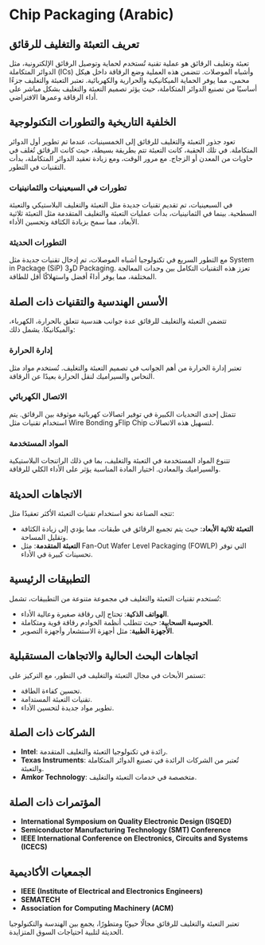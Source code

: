 # Chip Packaging (Arabic)

## تعريف التعبئة والتغليف للرقائق

تعبئة وتغليف الرقائق هو عملية تقنية تُستخدم لحماية وتوصيل الرقائق الإلكترونية، مثل الدوائر المتكاملة (ICs) وأشباه الموصلات. تتضمن هذه العملية وضع الرقاقة داخل هيكل محمي، مما يوفر الحماية الميكانيكية والحرارية والكهربائية. تعتبر التعبئة والتغليف جزءًا أساسيًا من تصنيع الدوائر المتكاملة، حيث يؤثر تصميم التعبئة والتغليف بشكل مباشر على أداء الرقاقة وعمرها الافتراضي.

## الخلفية التاريخية والتطورات التكنولوجية

تعود جذور التعبئة والتغليف للرقائق إلى الخمسينيات، عندما تم تطوير أول الدوائر المتكاملة. في تلك الحقبة، كانت التعبئة تتم بطريقة بسيطة، حيث كانت الرقائق تُغلف في حاويات من المعدن أو الزجاج. مع مرور الوقت، ومع زيادة تعقيد الدوائر المتكاملة، بدأت التقنيات في التطور. 

### تطورات في السبعينيات والثمانينيات

في السبعينيات، تم تقديم تقنيات جديدة مثل التعبئة والتغليف البلاستيكي والتعبئة السطحية. بينما في الثمانينيات، بدأت عمليات التعبئة والتغليف المتقدمة مثل التعبئة ثلاثية الأبعاد، مما سمح بزيادة الكثافة وتحسين الأداء.

### التطورات الحديثة

مع التطور السريع في تكنولوجيا أشباه الموصلات، تم إدخال تقنيات جديدة مثل System in Package (SiP) و3D Packaging. تعزز هذه التقنيات التكامل بين وحدات المعالجة المختلفة، مما يوفر أداءً أفضل واستهلاكًا أقل للطاقة.

## الأسس الهندسية والتقنيات ذات الصلة

تتضمن التعبئة والتغليف للرقائق عدة جوانب هندسية تتعلق بالحرارة، الكهرباء، والميكانيكا. يشمل ذلك:

### إدارة الحرارة

تعتبر إدارة الحرارة من أهم الجوانب في تصميم التعبئة والتغليف. تُستخدم مواد مثل النحاس والسيراميك لنقل الحرارة بعيدًا عن الرقاقة.

### الاتصال الكهربائي

تتمثل إحدى التحديات الكبيرة في توفير اتصالات كهربائية موثوقة بين الرقائق. يتم استخدام تقنيات مثل Wire Bonding وFlip Chip لتسهيل هذه الاتصالات.

### المواد المستخدمة

تتنوع المواد المستخدمة في التعبئة والتغليف، بما في ذلك الراتنجات البلاستيكية والسيراميك والمعادن. اختيار المادة المناسبة يؤثر على الأداء الكلي للرقاقة.

## الاتجاهات الحديثة

تتجه الصناعة نحو استخدام تقنيات التعبئة الأكثر تعقيدًا مثل:

- **التعبئة ثلاثية الأبعاد**: حيث يتم تجميع الرقائق في طبقات، مما يؤدي إلى زيادة الكثافة وتقليل المساحة.
- **التعبئة المتقدمة**: مثل Fan-Out Wafer Level Packaging (FOWLP) التي توفر تحسينات كبيرة في الأداء.

## التطبيقات الرئيسية

تُستخدم تقنيات التعبئة والتغليف في مجموعة متنوعة من التطبيقات، تشمل:

- **الهواتف الذكية**: تحتاج إلى رقاقة صغيرة وعالية الأداء.
- **الحوسبة السحابية**: حيث تتطلب أنظمة الخوادم رقاقة قوية ومتكاملة.
- **الأجهزة الطبية**: مثل أجهزة الاستشعار وأجهزة التصوير.

## اتجاهات البحث الحالية والاتجاهات المستقبلية

تستمر الأبحاث في مجال التعبئة والتغليف في التطور، مع التركيز على:

- تحسين كفاءة الطاقة.
- تقنيات التعبئة المستدامة.
- تطوير مواد جديدة لتحسين الأداء.

## الشركات ذات الصلة

- **Intel**: رائدة في تكنولوجيا التعبئة والتغليف المتقدمة.
- **Texas Instruments**: تُعتبر من الشركات الرائدة في تصنيع الدوائر المتكاملة والتعبئة.
- **Amkor Technology**: متخصصة في خدمات التعبئة والتغليف.

## المؤتمرات ذات الصلة

- **International Symposium on Quality Electronic Design (ISQED)**
- **Semiconductor Manufacturing Technology (SMT) Conference**
- **IEEE International Conference on Electronics, Circuits and Systems (ICECS)**

## الجمعيات الأكاديمية

- **IEEE (Institute of Electrical and Electronics Engineers)**
- **SEMATECH**
- **Association for Computing Machinery (ACM)**

تعتبر التعبئة والتغليف للرقائق مجالًا حيويًا ومتطورًا، يجمع بين الهندسة والتكنولوجيا الحديثة لتلبية احتياجات السوق المتزايدة.